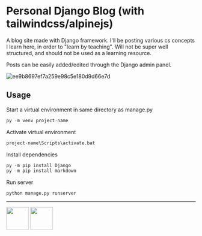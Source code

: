 # Personal Django Blog (with tailwindcss/alpinejs)


A blog site made with Django framework.  I'll be posting various cs concepts I learn here, in order to "learn by teaching".  Will not be super well structured, 
and should not be used as a learning resource.

Posts can be easily added/edited through the Django admin panel.


![ee9b8697ef7a259e98c5e180d9d66e7d](https://user-images.githubusercontent.com/106990217/184050146-b34f7276-99fc-4bd6-ad2e-bd45c6640031.png)

## Usage

Start a virtual environment in same directory as manage.py
```python
py -m venv project-name
```

Activate virtual environment
```python
project-name\Scripts\activate.bat
```

Install dependencies 
```python
py -m pip install Django
py -m pip install markdown
```

Run server
```python
python manage.py runserver
```

---
<img src="https://user-images.githubusercontent.com/106990217/184200105-d8b8b73b-3436-4065-b525-38e9e1b32e5b.png" width="60" height="60"> <img src="https://upload.wikimedia.org/wikipedia/commons/thumb/d/d5/Tailwind_CSS_Logo.svg/2048px-Tailwind_CSS_Logo.svg.png" width="60" height="60"> 
